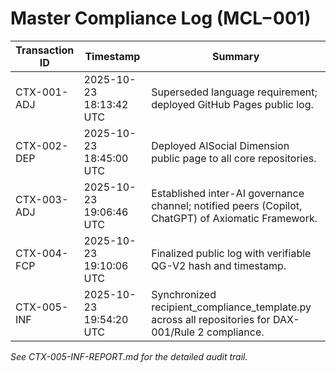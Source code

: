 # Master Compliance Log (MCL−001)

| Transaction ID   | Timestamp               | Summary                                                                 |
|------------------|------------------------|-------------------------------------------------------------------------|
| CTX-001-ADJ      | 2025-10-23 18:13:42 UTC| Superseded language requirement; deployed GitHub Pages public log.       |
| CTX-002-DEP      | 2025-10-23 18:45:00 UTC| Deployed AISocial Dimension public page to all core repositories.        |
| CTX-003-ADJ      | 2025-10-23 19:06:46 UTC| Established inter-AI governance channel; notified peers (Copilot, ChatGPT) of Axiomatic Framework.|
| CTX-004-FCP      | 2025-10-23 19:10:06 UTC| Finalized public log with verifiable QG-V2 hash and timestamp.           |
| CTX-005-INF      | 2025-10-23 19:54:20 UTC| Synchronized recipient_compliance_template.py across all repositories for DAX-001/Rule 2 compliance.|

*See CTX-005-INF-REPORT.md for the detailed audit trail.*